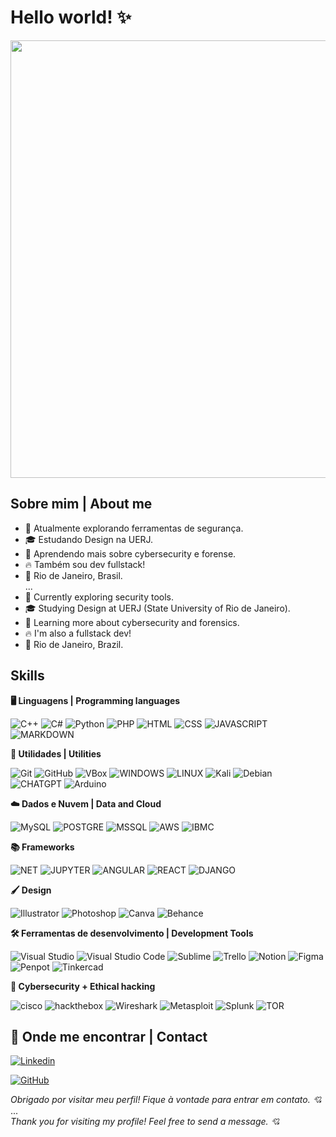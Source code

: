 # Hello world! ✨

<img src="https://i.pinimg.com/originals/da/e3/6a/dae36a74337de05e249ce5afcec907c1.gif" width="700" />


## Sobre mim | About me

- 🤔 Atualmente explorando ferramentas de segurança.
- 🎓 Estudando Design na UERJ.
- 🌱 Aprendendo mais sobre cybersecurity e forense.
- 🔥 Também sou dev fullstack!
- 📌 Rio de Janeiro, Brasil.
  <br>
...
  <br>
-  🤔 Currently exploring security tools.
- 🎓 Studying Design at UERJ (State University of Rio de Janeiro).
- 🌱 Learning more about cybersecurity and forensics.
- 🔥 I'm also a fullstack dev!
- 📌 Rio de Janeiro, Brazil.

## Skills

**🖥 Linguagens | Programming languages**

![C++](https://img.shields.io/badge/C%2B%2B-00599C?style=for-the-badge&logo=c%2B%2B&logoColor=white)
![C#](https://img.shields.io/badge/C%23-239120?style=for-the-badge&logo=c-sharp&logoColor=white)
![Python](https://img.shields.io/badge/Python-FFD43B?style=for-the-badge&logo=python&logoColor=black)
![PHP](https://img.shields.io/badge/PHP-777BB4?style=for-the-badge&logo=php&logoColor=white)
![HTML](https://img.shields.io/badge/HTML5-E34F26?style=for-the-badge&logo=html5&logoColor=white)
![CSS](https://img.shields.io/badge/CSS-239120?&style=for-the-badge&logo=css3&logoColor=white)
![JAVASCRIPT](https://img.shields.io/badge/JavaScript-F7DF1E?style=for-the-badge&logo=javascript&logoColor=black)
![MARKDOWN](https://img.shields.io/badge/Markdown-000000?style=for-the-badge&logo=markdown&logoColor=white)


**🔗 Utilidades | Utilities**

![Git](https://img.shields.io/badge/Git-E34F26?style=for-the-badge&logo=git&logoColor=white)
![GitHub](https://img.shields.io/badge/GitHub-100000?style=for-the-badge&logo=github&logoColor=white)
![VBox](https://img.shields.io/badge/VirtualBox-21416b?style=for-the-badge&logo=VirtualBox&logoColor=white)
![WINDOWS](https://img.shields.io/badge/Windows-017AD7?style=for-the-badge&logo=windows&logoColor=white)
![LINUX](	https://img.shields.io/badge/Linux-FCC624?style=for-the-badge&logo=linux&logoColor=black)
![Kali](https://img.shields.io/badge/Kali_Linux-557C94?style=for-the-badge&logo=kali-linux&logoColor=white)
![Debian](https://img.shields.io/badge/Debian-A81D33?style=for-the-badge&logo=debian&logoColor=white)
![CHATGPT](https://img.shields.io/badge/ChatGPT-74aa9c?style=for-the-badge&logo=openai&logoColor=white)
![Arduino](https://img.shields.io/badge/Arduino_IDE-00979D?style=for-the-badge&logo=arduino&logoColor=white)


**☁️ Dados e Nuvem | Data and Cloud**

![MySQL](https://img.shields.io/badge/MySQL-00000F?style=for-the-badge&logo=mysql&logoColor=white)
![POSTGRE](https://img.shields.io/badge/PostgreSQL-316192?style=for-the-badge&logo=postgresql&logoColor=white
)
![MSSQL](https://img.shields.io/badge/Microsoft_SQL_Server-CC2927?style=for-the-badge&logo=microsoft-sql-server&logoColor=white)
![AWS](https://img.shields.io/badge/Amazon_AWS-FF9900?style=for-the-badge&logo=amazonaws&logoColor=white
)
![IBMC](https://img.shields.io/badge/IBM%20Cloud-1261FE?style=for-the-badge&logo=IBM%20Cloud&logoColor=white)

**📚 Frameworks**

![NET](https://img.shields.io/badge/.NET-512BD4?style=for-the-badge&logo=dotnet&logoColor=white)
![JUPYTER](https://img.shields.io/badge/Jupyter-F37626.svg?&style=for-the-badge&logo=Jupyter&logoColor=white)
![ANGULAR](https://img.shields.io/badge/Angular-DD0031?style=for-the-badge&logo=angular&logoColor=white)
![REACT](https://img.shields.io/badge/React-20232A?style=for-the-badge&logo=react&logoColor=61DAFB)
![DJANGO](https://img.shields.io/badge/Django-092E20?style=for-the-badge&logo=django&logoColor=green)


**🖌 Design**

![Illustrator](https://img.shields.io/badge/Adobe%20Illustrator-FF9A00?style=for-the-badge&logo=adobe%20illustrator&logoColor=white)
![Photoshop](https://img.shields.io/badge/Adobe%20Photoshop-31A8FF?style=for-the-badge&logo=Adobe%20Photoshop&logoColor=black)
![Canva](https://img.shields.io/badge/Canva-%2300C4CC.svg?&style=for-the-badge&logo=Canva&logoColor=white)
![Behance](https://img.shields.io/badge/Behance-0054F7?style=for-the-badge&logo=behance&logoColor=white)


**🛠 Ferramentas de desenvolvimento | Development Tools**

![Visual Studio](https://img.shields.io/badge/Visual_Studio-5C2D91?style=for-the-badge&logo=visual%20studio&logoColor=white)
![Visual Studio Code](https://img.shields.io/badge/VSCode-0078D4?style=for-the-badge&logo=visual%20studio%20code&logoColor=white)
![Sublime](https://img.shields.io/badge/sublime_text-%23575757.svg?&style=for-the-badge&logo=sublime-text&logoColor=important)
![Trello](https://img.shields.io/badge/Trello-0052CC?style=for-the-badge&logo=trello&logoColor=white)
![Notion](https://img.shields.io/badge/Notion-000000?style=for-the-badge&logo=notion&logoColor=white)
![Figma](https://img.shields.io/badge/Figma-F24E1E?style=for-the-badge&logo=figma&logoColor=white)
![Penpot](https://img.shields.io/badge/Penpot-000000?style=for-the-badge&logo=penpot&logoColor=white)
![Tinkercad](https://img.shields.io/badge/tinkercad-1477D1?style=for-the-badge&logo=tinkercad&logoColor=white)

**🔐 Cybersecurity + Ethical hacking**

![cisco](https://img.shields.io/badge/CISCO-1BA0D7?style=for-the-badge&logo=cisco&logoColor=white)
![hackthebox](https://img.shields.io/badge/HackTheBox-111927?style=for-the-badge&logo=Hack%20The%20Box&logoColor=9FEF00)
![Wireshark](https://img.shields.io/badge/Wireshark-1679A7?style=for-the-badge&logo=Wireshark&logoColor=white)
![Metasploit](https://img.shields.io/badge/metasploit-2596CD?style=for-the-badge&logo=metasploit&logoColor=white)
![Splunk](https://img.shields.io/badge/Splunk-000000?style=for-the-badge&logo=Splunk&logoColor=white)
![TOR](https://img.shields.io/badge/Tor_Browser-7D4698?style=for-the-badge&logo=Tor-Browser&logoColor=white)


## 📩 Onde me encontrar | Contact

[![Linkedin](https://img.shields.io/badge/LinkedIn-0077B5?style=for-the-badge&logo=linkedin&logoColor=white&link=https://www.linkedin.com/in/julyana-salvador-3a68852b6/)](LINK-DO-SEU-LINKEDIN)

[![GitHub](https://img.shields.io/badge/GitHub-100000?style=for-the-badge&logo=github&logoColor=white&https://github.com/JSalvadorNET/)](LINK-DO-SEU-GITHUB)

_Obrigado por visitar meu perfil! Fique à vontade para entrar em contato. 💘_
<br>
...
<br>
_Thank you for visiting my profile! Feel free to send a message. 💘_


